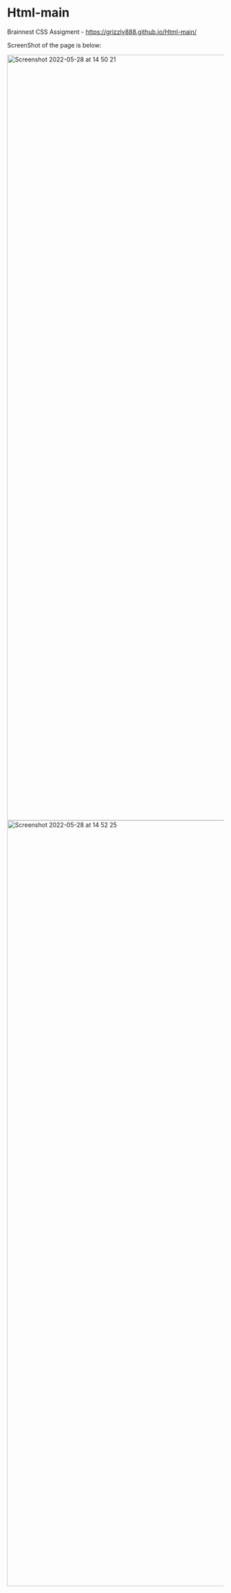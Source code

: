 # Html-main
 Brainnest CSS Assigment -  https://grizzly888.github.io/Html-main/
 
 ScreenShot of the page is below:
 
<img width="1776" alt="Screenshot 2022-05-28 at 14 50 21" src="https://user-images.githubusercontent.com/88837588/170824277-c21c31f6-47c7-4027-a357-d5d2a8e9ebae.png">

<img width="1777" alt="Screenshot 2022-05-28 at 14 52 25" src="https://user-images.githubusercontent.com/88837588/170824342-43f65cd8-5c4b-4eb5-9757-d020e00c7293.png">
